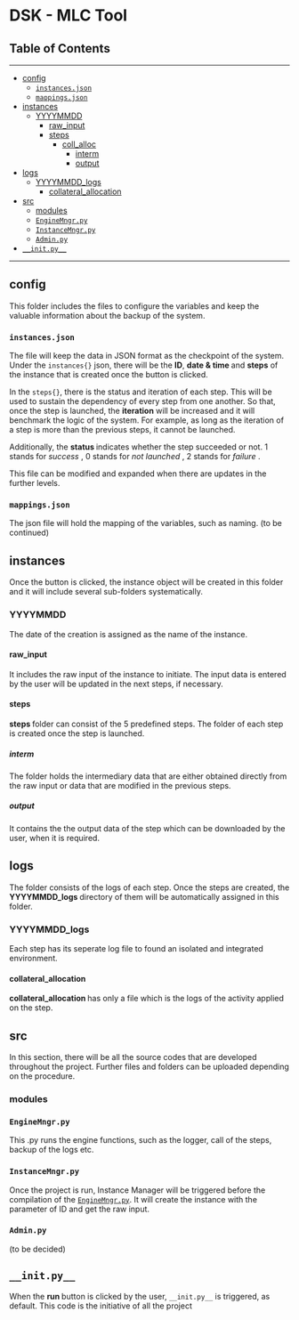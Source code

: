 # DSK - MLC Tool

## Table of Contents
--------------------
<!--ts-->
* [config](#config)
    * [```instances.json```](#```instances.json```)
    * [```mappings.json```](#```mappings.json```)
* [instances](#instances)
    * [YYYYMMDD](#YYYYMMDD)
        * [raw_input](#raw_input)
        * [steps](#steps)
            * [coll_alloc](#coll_alloc)
                * [interm](#interm)
                * [output](#output)
* [logs](#logs)
    * [YYYYMMDD_logs](#YYYYMMDD_logs)
        * [collateral_allocation](#collateral_allocation)
* [src](#src)
    * [modules](#modules)
    * [```EngineMngr.py```](#```EngineMngr.py```)
    * [```InstanceMngr.py```](#```InstanceMngr.py```)
    * [```Admin.py```](#```Admin.py```)
* [```__init.py__```](#```__init.py__```)
<!--te-->
---------

## config
This folder includes the files to configure the variables and keep the valuable information about the backup of the system. 
### ```instances.json```
The file will keep the data in JSON format as the checkpoint of the system.  Under the  ```instances{}``` json, there will be the <b>ID</b>, <b>date & time </b> and <b> steps</b> of the instance that is created once the button is clicked.  

In the ```steps{}```, there is the status and iteration of each step. This will be used to sustain the dependency of every step from one another. So that, once the step is launched, the <b>iteration</b> will be increased and it will benchmark the logic of the system. For example, as long as the iteration of a step is more than the previous steps, it cannot be launched.

Additionally, the <b>status </b> indicates whether the step succeeded or not. 1 stands for <i> success </i>, 0 stands for <i> not launched </i>, 2 stands for <i> failure </i>. 

This file can be modified and expanded when there are updates in the further levels.

### ```mappings.json```
The json file will hold the mapping of the variables, such as naming. (to be continued)

## instances
Once the button is clicked, the instance object will be created in this folder and it will include several sub-folders systematically.

### YYYYMMDD
The date of the creation is assigned as the name of the instance. 

#### raw_input

It includes the raw input of the instance to initiate. The input data is entered by the user will be updated in the next steps, if necessary.

#### steps
<b> steps </b> folder can consist of the 5 predefined steps. The folder of each step is created once the step is launched. 

##### interm

The folder holds the intermediary data that are either obtained directly from the raw input or  data that are modified in the previous steps. 

##### output

It contains the the output data of the step which can be downloaded by the user, when it is required.

## logs

The folder consists of the logs of each step. Once the steps are created, the <b> YYYYMMDD_logs </b> directory of them will be automatically assigned in this folder. 

### YYYYMMDD_logs
Each step has its seperate log file to found an isolated and integrated environment.

#### collateral_allocation
<b> collateral_allocation </b> has only a file which is the logs of the activity applied on the step. 

## src

In this section, there will be all the source codes that are developed throughout the project.
Further files and folders can be uploaded depending on the procedure.

### modules

### ```EngineMngr.py```

This .py runs the engine functions, such as the logger, call of the steps, backup of the logs etc. 

### ```InstanceMngr.py```

Once the project is run, Instance Manager will be triggered before the compilation of the [```EngineMngr.py```](#```EngineMngr.py```). It will create the instance with the parameter of ID and get the raw input. 

### ```Admin.py```
(to be decided)

## ```__init.py__```

When the <b> run </b> button is clicked by the user, ```__init.py__``` is triggered, as default. This code is the initiative of all the project
